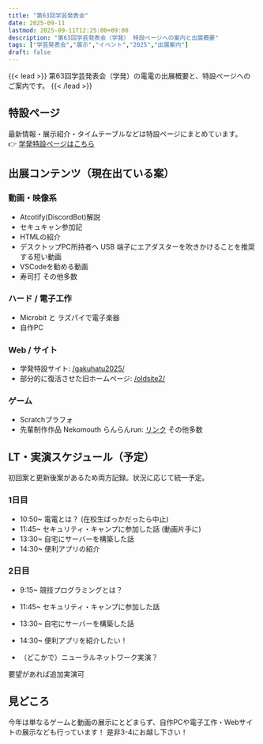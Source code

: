 ```yaml
---
title: "第63回学芸発表会"
date: 2025-09-11
lastmod: 2025-09-11T12:25:00+09:00
description: "第63回学芸発表会（学発） 特設ページへの案内と出展概要"
tags: ["学芸発表会","展示","イベント","2025","出展案内"]
draft: false
---
```


{{< lead >}}
第63回学芸発表会（学発）の電電の出展概要と、特設ページへのご案内です。
{{< /lead >}}

## 特設ページ
最新情報・展示紹介・タイムテーブルなどは特設ページにまとめています。<br>
👉 <a href="/gakuhatu2025/" target="_blank" rel="noopener">学発特設ページはこちら</a><br>

## 出展コンテンツ（現在出ている案）

### 動画・映像系
 - Atcotify(DiscordBot)解説
 - セキュキャン参加記
 - HTMLの紹介
 - デスクトップPC所持者へ USB 端子にエアダスターを吹きかけることを推奨する短い動画
 - VSCodeを勧める動画
 - 寿司打
 その他多数

### ハード / 電子工作
 - Microbit と ラズパイで電子楽器
 - 自作PC

### Web / サイト
 - 学発特設サイト: <a href="/gakuhatu2025/" target="_blank" rel="noopener">/gakuhatu2025/</a>
 - 部分的に復活させた旧ホームページ: <a href="/oldsite2/" target="_blank" rel="noopener">/oldsite2/</a>

### ゲーム
 - Scratchプラフォ
 - 先輩制作作品 Nekomouth らんらんrun: <a href="https://toincomputerassociation.github.io/ToinFes2025/nekomouth2.html" target="_blank" rel="noopener">リンク</a>
 その他多数

## LT・実演スケジュール（予定）
初回案と更新後案があるため両方記録。状況に応じて統一予定。

### 1日目
- 10:50~ 電電とは？ (在校生ばっかだったら中止)
- 11:45~ セキュリティ・キャンプに参加した話 (動画片手に)
- 13:30~ 自宅にサーバーを構築した話
- 14:30~ 便利アプリの紹介

### 2日目
- 9:15~ 競技プログラミングとは？
- 11:45~ セキュリティ・キャンプに参加した話
- 13:30~ 自宅にサーバーを構築した話
- 14:30~ 便利アプリを紹介したい！

- （どこかで）ニューラルネットワーク実演？

要望があれば追加実演可

## 見どころ
今年は単なるゲームと動画の展示にとどまらず、自作PCや電子工作・Webサイトの展示なども行っています！
是非3-4にお越し下さい！
